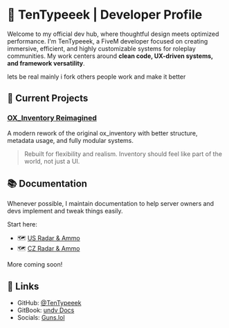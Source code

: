 # 🧠 TenTypeeek | Developer Profile

Welcome to my official dev hub, where thoughtful design meets optimized performance. I'm TenTypeeek, a FiveM developer focused on creating immersive, efficient, and highly customizable systems for roleplay communities. My work centers around **clean code, UX-driven systems, and framework versatility**.

lets be real mainly i fork others people work and make it better

## 🔧 Current Projects

### [OX\_Inventory Reimagined](https://github.com/TenTypeeek/ox_inventory_reimagined)

A modern rework of the original ox_inventory with better structure, metadata usage, and fully modular systems.

> Rebuilt for flexibility and realism. Inventory should feel like part of the world, not just a UI.

## 📚 Documentation

Whenever possible, I maintain documentation to help server owners and devs implement and tweak things easily.

Start here:
* 🗺️ [US Radar & Ammo](https://tentypeeek.gitbook.io/undv/script/radar-and-ammo)
* 🗺️ [CZ Radar & Ammo](https://tentypeeek.gitbook.io/undv/cz/script/radar-and-ammo)

More coming soon!

## 🤝 Links

* GitHub: [@TenTypeeek](https://github.com/TenTypeeek)
* GitBook: [undv Docs](https://tentypeeek.gitbook.io/undv/)
* Socials: [Guns.lol](https://guns.lol/tentypeeek)